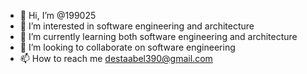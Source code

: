 - 👋 Hi, I’m @199025
- 👀 I’m interested in software engineering and architecture
- 🌱 I’m currently learning both software engineering and architecture
- 💞️ I’m looking to collaborate on software engineering
- 📫 How to reach me destaabel390@gmail.com
